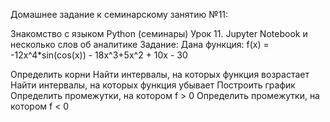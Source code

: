 Домашнее задание к семинарскому занятию №11:

Знакомство с языком Python (семинары) Урок 11.
Jupyter Notebook и несколько слов об аналитике
Задание:
Дана функция: f(x) = -12x^4*sin(cos(x)) - 18x^3+5x^2 + 10x - 30

Определить корни
Найти интервалы, на которых функция возрастает
Найти интервалы, на которых функция убывает
Построить график
Определить промежутки, на котором f > 0
Определить промежутки, на котором f < 0